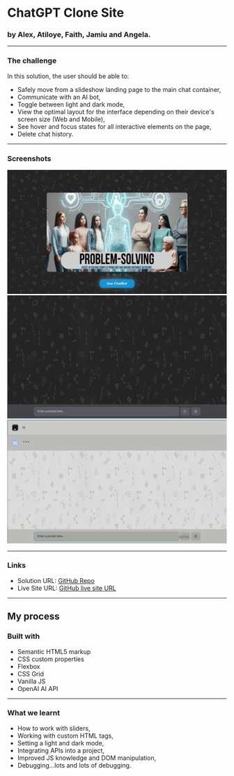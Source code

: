 # ChatGPT Clone Site
### by Alex, Atiloye, Faith, Jamiu and Angela.
---

### The challenge

In this solution, the user should be able to:

- Safely move from a slideshow landing page to the main chat container,
- Communicate with an AI bot,
- Toggle between light and dark mode,
- View the optimal layout for the interface depending on their device's screen size (Web and Mobile),
- See hover and focus states for all interactive elements on the page,
- Delete chat history.
---
### Screenshots
![Web screenshot 1](Assets/Images/sc1.png)
![Web screenshot 2](Assets/Images/sc2.png)
![Web screenshot 3](Assets/Images/sc3.png)

---
### Links

- Solution URL: [GitHub Repo](https://github.com/thecynic101/chatGPT-clone/tree/faith)
- Live Site URL: [GitHub live site URL]()

---
## My process

### Built with

- Semantic HTML5 markup
- CSS custom properties
- Flexbox
- CSS Grid
- Vanilla JS
- OpenAI AI API
---
### What we learnt

- How to work with sliders,
- Working with custom HTML tags,
- Setting a light and dark mode,
- Integrating APIs into a project,
- Improved JS knowledge and DOM manipulation,
- Debugging...lots and lots of debugging.
